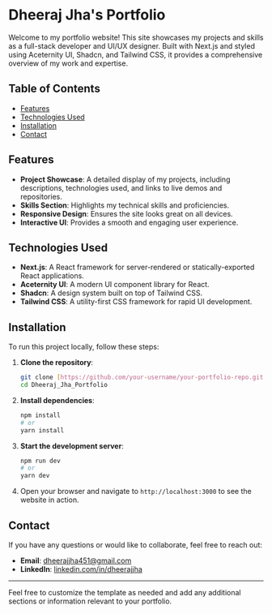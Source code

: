 # Dheeraj Jha's Portfolio

Welcome to my portfolio website! This site showcases my projects and skills as a full-stack developer and UI/UX designer. Built with Next.js and styled using Aceternity UI, Shadcn, and Tailwind CSS, it provides a comprehensive overview of my work and expertise.

## Table of Contents

- [Features](#features)
- [Technologies Used](#technologies-used)
- [Installation](#installation)
- [Contact](#contact)

## Features

- **Project Showcase**: A detailed display of my projects, including descriptions, technologies used, and links to live demos and repositories.
- **Skills Section**: Highlights my technical skills and proficiencies.
- **Responsive Design**: Ensures the site looks great on all devices.
- **Interactive UI**: Provides a smooth and engaging user experience.

## Technologies Used

- **Next.js**: A React framework for server-rendered or statically-exported React applications.
- **Aceternity UI**: A modern UI component library for React.
- **Shadcn**: A design system built on top of Tailwind CSS.
- **Tailwind CSS**: A utility-first CSS framework for rapid UI development.

## Installation

To run this project locally, follow these steps:

1. **Clone the repository**:

    ```bash
    git clone [https://github.com/your-username/your-portfolio-repo.git](https://github.com/Dheerajjha451/Dheeraj_Jha_Portfolio)
    cd Dheeraj_Jha_Portfolio
    ```

2. **Install dependencies**:

    ```bash
    npm install
    # or
    yarn install
    ```

3. **Start the development server**:

    ```bash
    npm run dev
    # or
    yarn dev
    ```

4. Open your browser and navigate to `http://localhost:3000` to see the website in action.



## Contact

If you have any questions or would like to collaborate, feel free to reach out:

- **Email**: dheerajjha451@gmail.com
- **LinkedIn**: [linkedin.com/in/dheerajjha](https://www.linkedin.com/in/dheerajjha)
  

---

Feel free to customize the template as needed and add any additional sections or information relevant to your portfolio.